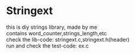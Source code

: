 # Stringext
this is diy strings library, made by me  
contains word_counter,strings_length,etc  
check the lib-code: stringext.c,stringext.h(header)  
run and check the test-code: ex.c

